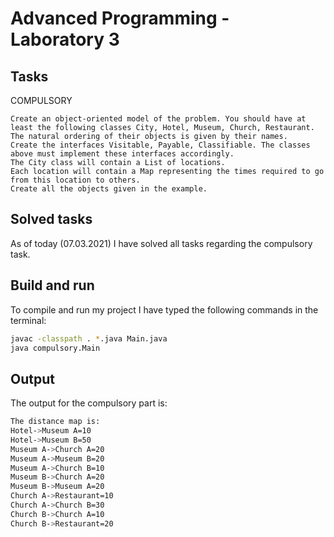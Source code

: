 # Advanced Programming - Laboratory 3

## Tasks

COMPULSORY
```text
Create an object-oriented model of the problem. You should have at least the following classes City, Hotel, Museum, Church, Restaurant. The natural ordering of their objects is given by their names.
Create the interfaces Visitable, Payable, Classifiable. The classes above must implement these interfaces accordingly.
The City class will contain a List of locations.
Each location will contain a Map representing the times required to go from this location to others.
Create all the objects given in the example.
```

## Solved tasks

As of today (07.03.2021) I have solved all tasks regarding the compulsory task.
## Build and run

To compile and run my project I have typed the following commands in the terminal:
```bash
javac -classpath . *.java Main.java
java compulsory.Main
```

## Output

The output for the compulsory part is:
```bash
The distance map is:
Hotel->Museum A=10
Hotel->Museum B=50
Museum A->Church A=20
Museum A->Museum B=20
Museum A->Church B=10
Museum B->Church A=20
Museum B->Museum A=20
Church A->Restaurant=10
Church A->Church B=30
Church B->Church A=10
Church B->Restaurant=20


```